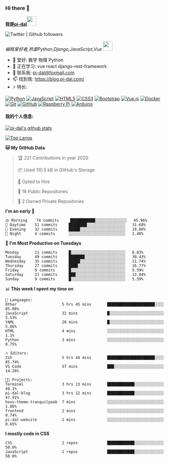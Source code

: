 ### Hi there 👋

<b>我是<a href='https://github.com/pi-dal/'>pi-dal</a></b><img src="https://cdn.jsdelivr.net/gh/TheDudeThatCode/TheDudeThatCode@master/Assets/Developer.gif" width="30px">

![Twitter | Github followers](https://img.shields.io/badge/dynamic/json?color=yellow&label=Twitter%20%7C%20Github%20followers&query=%24.data.totalSubs&url=https%3A%2F%2Fapi.spencerwoo.com%2Fsubstats%2F%3Fsource%3Dtwitter%26queryKey%3Dpidal20%26source%3Dgithub%26queryKey%3Dpi-dal)

_编程爱好者,热爱Python,Django,JavaScript,Vue_ <img src="https://media.giphy.com/media/WUlplcMpOCEmTGBtBW/giphy.gif" width="30"> 

- 🔭 爱好: 数学 物理 Python 
- 🌱 正在学习: vue react django-rest-framework
- 💬 联系我: pi-dal@foxmail.com
- 📫 找到我: https://blog.pi-dal.com/
- ⚡ 特长:

[![Python](https://img.shields.io/badge/-python-1423A7C?style=flat-square&logo=python&link=https://github.com/pi-dal/)](https://github.com/pi-dal/)
[![JavaScript](https://img.shields.io/badge/-JavaScript-black?style=flat-square&logo=javascript&link=https://github.com/pi-dal/)](https://github.com/pi-dal/)
[![HTML5](https://img.shields.io/badge/-HTML5-E34F26?style=flat-square&logo=html5&logoColor=white&link=https://github.com/pi-dal/)](https://github.com/pi-dal/)
[![CSS3](https://img.shields.io/badge/-CSS3-1572B6?style=flat-square&logo=css3&link=https://github.com/pi-dal/)](https://github.com/pi-dal/)
[![Bootstrap](https://img.shields.io/badge/-Bootstrap-563D7C?style=flat-square&logo=bootstrap&link=https://github.com/pi-dal/)](https://github.com/pi-dal/)
[![Vue.js](https://img.shields.io/badge/-Vuejs-black?style=flat-square&logo=vue.js&link=https://github.com/pi-dal/)](https://github.com/pi-dal/)
[![Docker](https://img.shields.io/badge/-Docker-black?style=flat-square&logo=docker&link=https://githu'9b.com/pi-dal/)](https://github.com/pi-dal/)
[![Git](https://img.shields.io/badge/-Git-black?style=flat-square&logo=git&link=https://github.com/pi-dal/)](https://github.com/pi-dal/)
[![GitHub](https://img.shields.io/badge/-GitHub-181717?style=flat-square&logo=github&link=https://github.com/pi-dal/)](https://github.com/pi-dal/)
[![Raspberry Pi](https://img.shields.io/badge/-Raspberry%20Pi-C51A4A?style=flat-square&logo=Raspberry-Pi&link=https://github.com/pi-dal/)](https://github.com/pi-dal/)
[![Arduino](https://img.shields.io/badge/-Arduino-black?style=flat-square&logo=Arduino&link=https://github.com/pi-dal/)](https://github.com/pi-dal/)

#### 我的个人信息:

[![pi-dal's github stats](https://github-readme-stats.vercel.app/api?username=pi-dal&show_icons=true&theme=tokyonight&count_private=true)](https://github.com/pi-dal)

[![Top Langs](https://github-readme-stats.vercel.app/api/top-langs/?username=pi-dal&layout=compact)](https://github.com/pi-dal)

<!--START_SECTION:waka-->
**🐱 My GitHub Data** 

> 🏆 221 Contributions in year 2020
 > 
> 📦 Used 110.5 kB in GitHub's Storage 
 > 
> 💼 Opted to Hire
 > 
> 📜 18 Public Repositories 
 > 
> 🔑 2 Owned Private Repositories 

**I'm an early 🐤** 

```text
🌞 Morning    74 commits     ███████████░░░░░░░░░░░░░░   45.96% 
🌆 Daytime    51 commits     ████████░░░░░░░░░░░░░░░░░   31.68% 
🌃 Evening    32 commits     █████░░░░░░░░░░░░░░░░░░░░   19.88% 
🌙 Night      4 commits      ░░░░░░░░░░░░░░░░░░░░░░░░░   2.48%

```
📅 **I'm Most Productive on Tuesdays** 

```text
Monday       11 commits     █░░░░░░░░░░░░░░░░░░░░░░░░   6.83% 
Tuesday      49 commits     ███████░░░░░░░░░░░░░░░░░░   30.43% 
Wednesday    35 commits     █████░░░░░░░░░░░░░░░░░░░░   21.74% 
Thursday     27 commits     ████░░░░░░░░░░░░░░░░░░░░░   16.77% 
Friday       9 commits      █░░░░░░░░░░░░░░░░░░░░░░░░   5.59% 
Saturday     21 commits     ███░░░░░░░░░░░░░░░░░░░░░░   13.04% 
Sunday       9 commits      █░░░░░░░░░░░░░░░░░░░░░░░░   5.59%

```


📊 **This week I spent my time on** 

```text
💬 Languages: 
Other                    5 hrs 45 mins       █████████████████████░░░░   85.86% 
JavaScript               22 mins             █░░░░░░░░░░░░░░░░░░░░░░░░   5.53% 
YAML                     20 mins             █░░░░░░░░░░░░░░░░░░░░░░░░   5.06% 
HTML                     4 mins              ░░░░░░░░░░░░░░░░░░░░░░░░░   1.1% 
Python                   3 mins              ░░░░░░░░░░░░░░░░░░░░░░░░░   0.75%

🔥 Editors: 
Zsh                      5 hrs 44 mins       █████████████████████░░░░   85.74% 
VS Code                  57 mins             ███░░░░░░░░░░░░░░░░░░░░░░   14.26%

🐱‍💻 Projects: 
Terminal                 3 hrs 13 mins       ████████████░░░░░░░░░░░░░   48.1% 
pi-dal-blog              3 hrs 12 mins       ████████████░░░░░░░░░░░░░   47.91% 
hexo-theme-tranquilpeak  7 mins              ░░░░░░░░░░░░░░░░░░░░░░░░░   1.86% 
frontend                 2 mins              ░░░░░░░░░░░░░░░░░░░░░░░░░   0.74% 
pi-dal-website           2 mins              ░░░░░░░░░░░░░░░░░░░░░░░░░   0.65%

```

**I mostly code in CSS** 

```text
CSS                      2 repos             ████████████░░░░░░░░░░░░░   50.0% 
JavaScript               2 repos             ████████████░░░░░░░░░░░░░   50.0%

```



<!--END_SECTION:waka-->
